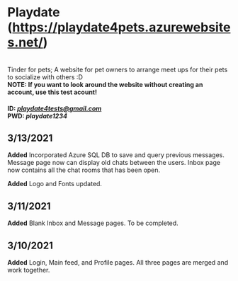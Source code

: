# Playdate (https://playdate4pets.azurewebsites.net/)
<br /> Tinder for pets; A website for pet owners to arrange meet ups for their pets to socialize with others :D <br/>
**NOTE: If you want to look around the website without creating an account, use this test acount!** <br />
#### ID:  *playdate4tests@gmail.com* <br />PWD: *playdate1234*

## 3/13/2021

**Added** Incorporated Azure SQL DB to save and query previous messages. <br />Message page now can display old chats between the users. Inbox page now contains all the chat rooms that has been open.

**Added** Logo and Fonts updated.

## 3/11/2021

**Added** Blank Inbox and Message pages. To be completed.

## 3/10/2021

**Added** Login, Main feed, and Profile pages. All three pages are merged and work together.

